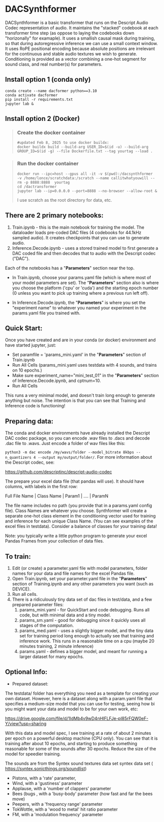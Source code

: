 # DACSynthformer

DACSynthformer is a basic transformer that runs on the Descript Audio Codec representation of audio. It maintains the "stacked" codebook at each transformer time step (as oppose to laying the codebooks down "horizonally" for examaple). It uses a smallish causal mask during training, so that during autoregressive inference we can use a small context window. It uses RoPE positional encoding because absolute positions are irrelevant for the continuous and stable audio textures we wish to generate. Conditioning is provided as a vector combining a one-hot segment for sound class, and real number(s) for parameters.

## Install option 1 (conda only) 
~~~
conda create --name dacformer python==3.10
conda activate dacformer
pip install -r requirements.txt
jupyter lab &
~~~

## Install option 2 (Docker) 

> ### Create the docker container  
> ~~~
> #updated Feb 8, 2025 to use docker buildx:
> docker buildx build --build-arg USER_ID=$(id -u) --build-arg GROUP_ID=$(id -g) --file Dockerfile.txt --tag yourtag --load .
> ~~~

> ### Run the docker container
> ~~~
> docker run --ipc=host --gpus all -it -v $(pwd):/dacsynthformer  -v /home/lonce/scratchdata:/scratch --name callitwhatyouwill --rm -p 8888:8888  yourtag
> cd /dactransformer
> jupyter lab --ip=0.0.0.0 --port=8888 --no-browser --allow-root &
> ~~~
> I use scratch as the root directory for data, etc. 

## There are 2 primary notebooks:  
1) Train.ipynb - this is the main notebook for training the model. The dataloader loads pre-coded DAC files (4 codebooks for 44.1kHz sampled audio). It creates checkpoints that you can use to generate audio. 
2) Inference.Decode.ipynb - uses a stored trained model to first generate a DAC coded file and then decodes that to audio with the Descript codec ("DAC"). 

Each of the notebooks has a "**Parameters**" section near the top.

* In Train.ipynb, choose your params.yaml file (which is where most of your model parameters are set). The  "**Parameters**" section also is where you choose the platform ('cpu' or 'cuda') and the starting epoch number (0 unless you want to pick up training where a previous run left off). 

* In Inference.Decode.ipynb, the "**Parameters**" is where you set the "experiment name" to whatever you named your experiment in the params.yaml file you trained with. 

  

## Quick Start:

Once you have created and are in your conda (or docker) environment and have started jupyter, just:

* Set paramfile = 'params_mini.yaml' in the "**Parameters**" section of Train.ipynb
* Run All Cells (params_mini.yaml uses testdata with 4 sounds, and trains on 10 epochs.)
* Make sure   experiment_name="mini_test_01" in the "**Parameters**" section of Inference.Decode.ipynb, and cptnum=10.  
* Run All Cells 

This runs a very minimal model, and doesn't train long enough to generate anything but noise. The intention is that you can see that Training and Inference code is functioning!

## Preparing data: 

The conda and docker environments have already installed the Descript DAC codec package, so you can encode .wav files to .dacs and decode .dac file to .wavs. Just encode a folder of wav files like this:

`python3 -m dac encode /my/wavs/folder --model_bitrate 8kbps --n_quantizers 4 --output my/output/folder/`. For more information about the Descript codec, see:

https://github.com/descriptinc/descript-audio-codec

The prepare your excel data file (that pandas will use). It should have columns, with labels in the first row:

Full File Name     |        Class Name         |    Param1   | ....  | ParamN

The file name includes no path (you provide that in a params.yaml config file). Class Names are whatever you choose. Synthformer will create a separate one-hot class element in the conditioning vector used for training and inference for each unique Class Name. (You can see examples of the excel files in testdata). Consider a balance of classes for your training data! 

Note: you typically write a little python program to generate your excel Pandas Frames from your collection of data files. 



## To train:  

1) Edit (or create) a parameter.yaml file with model parameters, folder names for your data and file names for the excel Pandas file.  
2) Open Train.ipynb, set your parameter.yaml file  in the "**Parameters**" section of Training.ipynb and any other parameters you want (such as  DEVICE). 
3) Run all cells.
4) There is a ridiculously tiny data set of dac files in test/data, and a few prepared parameter files:
   1)  params_mini.yaml - for QuickStart and code debugging. Runs all code, but with minimal data and a tiny model.
   2)  params_sm.yaml - good for debugging since it quickly uses all stages of the computation.
   3)  params_med.yaml - uses a slightly bigger model, and the tiny data set for training period long enough to actually see that training and inference work. This runs in a reasonable time on a cpu (maybe 20 minutes training, 2 minute inference) 
   4)  params.yaml - defines a bigger model, and meant for running a larger dataset for many epochs.



## Optional Info: 

* Prepared dataset:

The testdata/ folder has everything you need as a template for creating your own dataset. However, here is a dataset along with a param.yaml file that specifies a medium-size model that you can use for testing, seeing how bi you might want your data and model to be for your own work, etc: 

https://drive.google.com/file/d/1IdMb4v9wD4nHlFLFJe-pl85rFQW0eF-Y/view?usp=sharing

With this data and model spec, I see training at a rate of about 2 minutes per epoch on a powerful desktop machine (CPU only). You can see that it is training after about 10 epochs, and starting to produce something reasonable for some of the sounds after 30 epochs. Reduce the size of the model for speedier training.

The sounds are from the Syntex sound textures data set syntex data set ( https://syntex.sonicthings.org/soundlist) 

* Pistons, with a 'rate' parameter,
*  Wind, with a 'gustiness' parameter
* Applause, with a 'number of clappers' parameter
* Bees (bugs , with a 'busy-body' parameter (how fast and far the bees move)
* Peepers, with a 'frequency range' parameter
* TokWottle, with a 'wood to metal' hit ratio parameter 
* FM, with a 'modulation frequency' parameter




<!--   https://lonce.org/downloads/dacsynthformer/runs.zip -->
